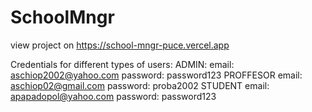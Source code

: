 # SchoolMngr

view project on https://school-mngr-puce.vercel.app

Credentials for different types of users:
ADMIN: 
        email: aschiop2002@yahoo.com
        password: password123
PROFFESOR
        email: aschiop02@gmail.com
        password: proba2002
STUDENT
        email: apapadopol@yahoo.com
        password: password123


